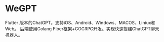 # WeGPT
Flutter 版本的ChatGPT，支持iOS、Android、Windows、MACOS、Liniux和Web。
后端使用Golang Fiber框架+GOGRPC开发。实现快速搭建ChatGPT聊天机器人。
